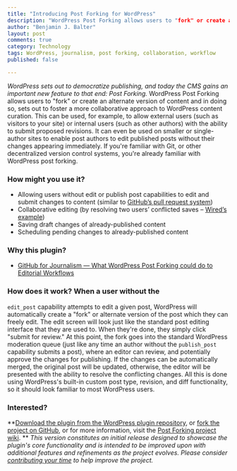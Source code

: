 ```yaml
---
title: "Introducing Post Forking for WordPress"
description: "WordPress Post Forking allows users to "fork" or create an alternate version of content and in doing so, sets out to foster a more collaborative approach to WordPress content curation."
author: "Benjamin J. Balter"
layout: post
comments: true
category: Technology
tags: WordPress, journalism, post forking, collaboration, workflow
published: false

---
```


*WordPress sets out to democratize publishing, and today the CMS gains an important new feature to that end: Post Forking.* WordPress Post Forking allows users to "fork" or create an alternate version of content and in doing so, sets out to foster a more collaborative approach to WordPress content curation. This can be used, for example, to allow external users (such as visitors to your site) or internal users (such as other authors) with the ability to submit proposed revisions. It can even be used on smaller or single-author sites to enable post authors to edit published posts without their changes appearing immediately. If you're familiar with Git, or other decentralized version control systems, you're already familiar with WordPress post forking. 
### How might you use it?

*   Allowing users without edit or publish post capabilities to edit and submit changes to content (similar to [GitHub’s pull request system][1])
*   Collaborative editing (by resolving two users’ conflicted saves – [Wired’s example][2])
*   Saving draft changes of already-published content
*   Scheduling pending changes to already-published content

### Why this plugin?

*   <a href="http://ben.balter.com/2012/02/28/github-for-journalism-what-wordpress-post-forking-could-do-to-editorial-workflows/" rel="">GitHub for Journalism — What WordPress Post Forking could do to Editorial Workflows</a>

### How does it work? When a user without the 

`edit_post` capability attempts to edit a given post, WordPress will automatically create a "fork" or alternate version of the post which they can freely edit. The edit screen will look just like the standard post editing interface that they are used to. When they're done, they simply click "submit for review." At this point, the fork goes into the standard WordPress moderation queue (just like any time an author without the `publish_post` capability submits a post), where an editor can review, and potentially approve the changes for publishing. If the changes can be automatically merged, the original post will be updated, otherwise, the editor will be presented with the ability to resolve the conflicting changes. All this is done using WordPress's built-in custom post type, revision, and diff functionality, so it should look familiar to most WordPress users. <h3 style="text-align:left;">
  Interested?
</h3>

**[Download the plugin from the WordPress plugin repository][3], or [fork the project on GitHub][4], or for more information, visit the <a href="https://github.com/benbalter/post-forking/wiki" rel="">Post Forking project wiki</a>. ** *This version constitutes an initial release designed to showcase the plugin's core functionality and is intended to be improved upon with additional features and refinements as the project evolves. Please consider <a href="https://github.com/benbalter/post-forking/wiki/How-to-Contribute" rel="">contributing your time</a> to help improve the project.* 
####

 [1]: https://help.github.com/articles/using-pull-requests
 [2]: http://www.wired.com/wiredenterprise/2012/02/github-revisited/
 [3]: http://wordpress.org/extend/plugins/post-forking/
 [4]: https://github.com/benbalter/post-forking
